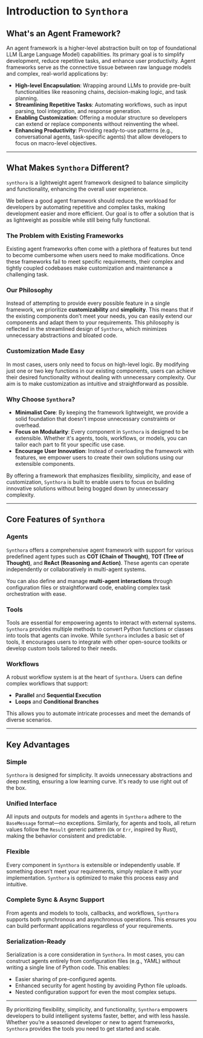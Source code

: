 <!-- LICENSE HEADER MANAGED BY add-license-header

Copyright 2024-2025 Syntropix

Licensed under the Apache License, Version 2.0 (the "License");
you may not use this file except in compliance with the License.
You may obtain a copy of the License at

    http://www.apache.org/licenses/LICENSE-2.0

Unless required by applicable law or agreed to in writing, software
distributed under the License is distributed on an "AS IS" BASIS,
WITHOUT WARRANTIES OR CONDITIONS OF ANY KIND, either express or implied.
See the License for the specific language governing permissions and
limitations under the License.
-->

# Introduction to `Synthora`

## What's an Agent Framework?

An agent framework is a higher-level abstraction built on top of foundational LLM (Large Language Model) capabilities. Its primary goal is to simplify development, reduce repetitive tasks, and enhance user productivity. Agent frameworks serve as the connective tissue between raw language models and complex, real-world applications by:

- **High-level Encapsulation**: Wrapping around LLMs to provide pre-built functionalities like reasoning chains, decision-making logic, and task planning.
- **Streamlining Repetitive Tasks**: Automating workflows, such as input parsing, tool integration, and response generation.
- **Enabling Customization**: Offering a modular structure so developers can extend or replace components without reinventing the wheel.
- **Enhancing Productivity**: Providing ready-to-use patterns (e.g., conversational agents, task-specific agents) that allow developers to focus on macro-level objectives.

---

## What Makes `Synthora` Different?

`synthora` is a lightweight agent framework designed to balance simplicity and functionality, enhancing the overall user experience.

We believe a good agent framework should reduce the workload for developers by automating repetitive and complex tasks, making development easier and more efficient.
Our goal is to offer a solution that is as lightweight as possible while still being fully functional.

### The Problem with Existing Frameworks

Existing agent frameworks often come with a plethora of features but tend to become cumbersome when users need to make modifications. Once these frameworks fail to meet specific requirements, their complex and tightly coupled codebases make customization and maintenance a challenging task.

### Our Philosophy

Instead of attempting to provide every possible feature in a single framework, we prioritize **customizability** and **simplicity**. This means that if the existing components don’t meet your needs, you can easily extend our components and adapt them to your requirements. This philosophy is reflected in the streamlined design of `Synthora`, which minimizes unnecessary abstractions and bloated code.

### Customization Made Easy

In most cases, users only need to focus on high-level logic. By modifying just one or two key functions in our existing components, users can achieve their desired functionality without dealing with unnecessary complexity. Our aim is to make customization as intuitive and straightforward as possible.

### Why Choose `Synthora`?

- **Minimalist Core**: By keeping the framework lightweight, we provide a solid foundation that doesn’t impose unnecessary constraints or overhead.
- **Focus on Modularity**: Every component in `Synthora` is designed to be extensible. Whether it's agents, tools, workflows, or models, you can tailor each part to fit your specific use case.
- **Encourage User Innovation**: Instead of overloading the framework with features, we empower users to create their own solutions using our extensible components.

By offering a framework that emphasizes flexibility, simplicity, and ease of customization, `Synthora` is built to enable users to focus on building innovative solutions without being bogged down by unnecessary complexity.

---

## Core Features of `Synthora`

### **Agents**
`Synthora` offers a comprehensive agent framework with support for various predefined agent types such as **COT (Chain of Thought)**, **TOT (Tree of Thought)**, and **ReAct (Reasoning and Action)**. These agents can operate independently or collaboratively in multi-agent systems.

You can also define and manage **multi-agent interactions** through configuration files or straightforward code, enabling complex task orchestration with ease.

### **Tools**
Tools are essential for empowering agents to interact with external systems. `Synthora` provides multiple methods to convert Python functions or classes into tools that agents can invoke. While `Synthora` includes a basic set of tools, it encourages users to integrate with other open-source toolkits or develop custom tools tailored to their needs.

### **Workflows**
A robust workflow system is at the heart of `Synthora`. Users can define complex workflows that support:
- **Parallel** and **Sequential Execution**
- **Loops** and **Conditional Branches**

This allows you to automate intricate processes and meet the demands of diverse scenarios.

---

## Key Advantages

### **Simple**
`Synthora` is designed for simplicity. It avoids unnecessary abstractions and deep nesting, ensuring a low learning curve. It's ready to use right out of the box.

### **Unified Interface**
All inputs and outputs for models and agents in `Synthora` adhere to the `BaseMessage` format—no exceptions. Similarly, for agents and tools, all return values follow the `Result` generic pattern (`Ok` or `Err`, inspired by Rust), making the behavior consistent and predictable.

### **Flexible**
Every component in `Synthora` is extensible or independently usable. If something doesn’t meet your requirements, simply replace it with your implementation. `Synthora` is optimized to make this process easy and intuitive.

### **Complete Sync & Async Support**
From agents and models to tools, callbacks, and workflows, `Synthora` supports both synchronous and asynchronous operations. This ensures you can build performant applications regardless of your requirements.

### **Serialization-Ready**
Serialization is a core consideration in `Synthora`. In most cases, you can construct agents entirely from configuration files (e.g., YAML) without writing a single line of Python code. This enables:
- Easier sharing of pre-configured agents.
- Enhanced security for agent hosting by avoiding Python file uploads.
- Nested configuration support for even the most complex setups.

---

By prioritizing flexibility, simplicity, and functionality, `Synthora` empowers developers to build intelligent systems faster, better, and with less hassle. Whether you’re a seasoned developer or new to agent frameworks, `Synthora` provides the tools you need to get started and scale.
